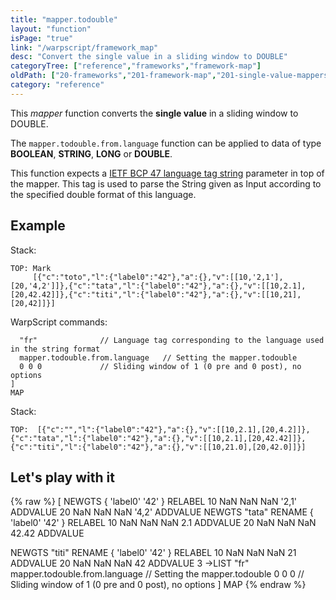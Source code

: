 ```yaml
---
title: "mapper.todouble"
layout: "function"
isPage: "true"
link: "/warpscript/framework_map"
desc: "Convert the single value in a sliding window to DOUBLE"
categoryTree: ["reference","frameworks","framework-map"]
oldPath: ["20-frameworks","201-framework-map","201-single-value-mappers","130-mapper_todoble.html.md"]
category: "reference"
---
```

 

This *mapper* function converts the **single value** in a sliding window to DOUBLE.

The `mapper.todouble.from.language` function can be applied to data of type **BOOLEAN**, **STRING**, **LONG** or **DOUBLE**.

This function expects a [IETF BCP 47 language tag string](https://docs.oracle.com/javase/8/docs/api/java/util/Locale.html#forLanguageTag-java.lang.String-) parameter in top of the mapper. This tag is used to parse the String given as Input according to the specified double format of this language.


## Example ##

Stack:

    TOP: Mark  
         [{"c":"toto","l":{"label0":"42"},"a":{},"v":[[10,'2,1'],[20,'4,2']]},{"c":"tata","l":{"label0":"42"},"a":{},"v":[[10,2.1],[20,42.42]]},{"c":"titi","l":{"label0":"42"},"a":{},"v":[[10,21],[20,42]]}]

WarpScript commands:

      "fr"              // Language tag corresponding to the language used in the string format
      mapper.todouble.from.language   // Setting the mapper.todouble
      0 0 0             // Sliding window of 1 (0 pre and 0 post), no options
    ]
    MAP

Stack: 

    TOP:  [{"c":"","l":{"label0":"42"},"a":{},"v":[[10,2.1],[20,4.2]]},{"c":"tata","l":{"label0":"42"},"a":{},"v":[[10,2.1],[20,42.42]]},{"c":"titi","l":{"label0":"42"},"a":{},"v":[[10,21.0],[20,42.0]]}]

## Let's play with it ##

{% raw %}
<warp10-warpscript-widget>
[
  NEWGTS { 'label0' '42' } RELABEL
  10 NaN NaN NaN '2,1' ADDVALUE
  20 NaN NaN NaN '4,2' ADDVALUE
  NEWGTS "tata" RENAME 
  { 'label0' '42' } RELABEL
  10 NaN NaN NaN 2.1 ADDVALUE
  20 NaN NaN NaN 42.42 ADDVALUE

  NEWGTS "titi" RENAME 
  { 'label0' '42' } RELABEL
  10 NaN NaN NaN 21 ADDVALUE
  20 NaN NaN NaN 42 ADDVALUE
  3 ->LIST
  "fr"
  mapper.todouble.from.language   // Setting the mapper.todouble
  0 0 0         // Sliding window of 1 (0 pre and 0 post), no options
]
MAP
</warp10-warpscript-widget>
{% endraw %}    